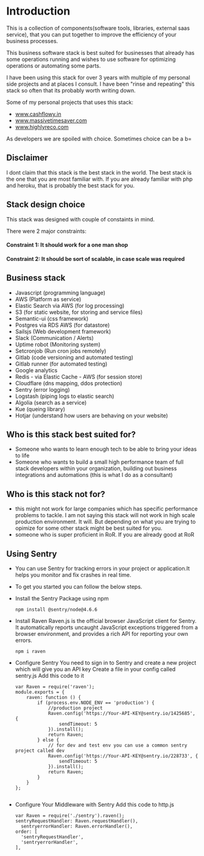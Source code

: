 # Introduction


This is a collection of components(software tools, libraries, external saas service), that you can put together to improve the efficiency of your business processes. 


This business software stack is best suited for businesses that already has some operations running and wishes to use software for optimizing operations or automating some parts. 


I have been using this stack for over 3 years with multiple of my personal side projects and at places I consult. I have been "rinse and repeating" this stack so often that its probably worth writing down.

Some of my personal projects that uses this stack:
- www.cashflowy.in
- www.massivetimesaver.com
- www.highlyreco.com

As developers we are spoiled with choice. Sometimes choice can be a b=

## Disclaimer

I dont claim that this stack is the best stack in the world. The best stack is the one that you are most familiar with. If you are already familiar with php and heroku, that is probably the best stack for you. 


## Stack design choice
This stack was designed with couple of constaints in mind. 

There were 2 major constraints:
#### Constraint 1: It should work for a one man shop
#### Constraint 2: It should be sort of scalable, in case scale was required


## Business stack
- Javascript (programming language)
- AWS (Platform as service)
- Elastic Search via AWS (for log processing)
- S3 (for static website, for storing and service files)
- Semantic-ui (css framework)
- Postgres via RDS AWS (for datastore)
- Sailsjs (Web development framework)
- Slack (Communication / Alerts)
- Uptime robot (Monitoring system)
- Setcronjob (Run cron jobs remotely)
- Gitlab (code versioning and automated testing)
- Gitlab runner (for automated testing)
- Google analytics 
- Redis -  via Elastic Cache - AWS (for session store)
- Cloudflare (dns mapping, ddos protection)
- Sentry (error logging)
- Logstash (piping logs to elastic search)
- Algolia (search as a service)
- Kue (queing library)
- Hotjar (understand how users are behaving on your website)

## Who is this stack best suited for? 
- Someone who wants to learn enough tech to be able to bring your ideas to life
- Someone who wants to build a small high performance team of full stack developers within your organization, building out business integrations and automations (this is what I do as a consultant)


## Who is this stack not for?
- this might not work for large companies which has specific performance problems to tackle. I am not saying this stack will not work in high scale production environment. It will. But depending on what you are trying to opimize for some other stack might be best suited for you. 
- someone who is super proficient in RoR. If you are already good at RoR


## Using Sentry
- You can use Sentry for tracking errors in your project or application.It helps you monitor and fix crashes in real time.

- To get you started you can follow the below steps.

* Install the Sentry Package using npm
  
  ```
  npm install @sentry/node@4.6.6
  ```

* Install Raven
  Raven.js is the official browser JavaScript client for Sentry. It automatically reports uncaught JavaScript exceptions triggered from a browser environment, and provides a rich API for reporting your own errors.
  
  ```
  npm i raven
  ```

* Configure Sentry
  You need to sign in to Sentry and create a new project which will give you an API key
  Create a file in your config called sentry.js
  Add this code to it
  
  ```
  var Raven = require('raven');
  module.exports = {
      raven: function () {
          if (process.env.NODE_ENV == 'production') {
              //production project  
              Raven.config('https://Your-API-KEY@sentry.io/1425685', {
                  sendTimeout: 5
              }).install();
              return Raven;
          } else {
              // for dev and test env you can use a common sentry project called dev  
              Raven.config('https://Your-API-KEY@sentry.io/228733', {
                  sendTimeout: 5
              }).install();
              return Raven;
          }
      }
  };
  

* Configure Your Middleware with Sentry
  Add this code to http.js

  ```
  var Raven = require('./sentry').raven();
  sentryRequestHandler: Raven.requestHandler(),
	sentryerrorHandler: Raven.errorHandler(),
  order: [
    'sentryRequestHandler',
    'sentryerrorHandler',
  ],
  ```
